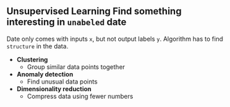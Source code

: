 ## Unsupervised Learning Find something interesting in `unabeled` date

 Date only comes with inputs `x`, but not output labels `y`.
 Algorithm has to find `structure` in the data.

- **Clustering**
  - Group similar data points together
- **Anomaly detection**
  - Find unusual data points
- **Dimensionality reduction**
  - Compress data using fewer numbers
